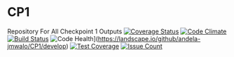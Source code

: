 # CP1
Repository For All Checkpoint 1 Outputs
[![Coverage Status](https://coveralls.io/repos/github/andela-jmwalo/CP1/badge.svg?branch=develop)](https://coveralls.io/github/andela-jmwalo/CP1?branch=develop)
[![Code Climate](https://codeclimate.com/github/andela-jmwalo/CP1/badges/gpa.svg)](https://codeclimate.com/github/andela-jmwalo/CP1)
[![Build Status](https://travis-ci.org/andela-jmwalo/CP1.svg?branch=develop)](https://travis-ci.org/andela-jmwalo/CP1)
![Code Health](https://landscape.io/github/andela-jmwalo/CP1/develop/landscape.svg?style=flat)](https://landscape.io/github/andela-jmwalo/CP1/develop)
[![Test Coverage](https://codeclimate.com/github/andela-jmwalo/CP1/badges/coverage.svg)](https://codeclimate.com/github/andela-jmwalo/CP1/coverage)
[![Issue Count](https://codeclimate.com/github/andela-jmwalo/CP1/badges/issue_count.svg)](https://codeclimate.com/github/andela-jmwalo/CP1)